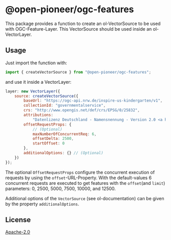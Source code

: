 # @open-pioneer/ogc-features

This package provides a function to create an ol-VectorSource to be used with OGC-Feature-Layer.
This VectorSource should be used inside an ol-VectorLayer.

## Usage

Just import the function with:

```js
import { createVectorSource } from "@open-pioneer/ogc-features";
```

and use it inside a VectorLayer:

```js
layer: new VectorLayer({
    source: createVectorSource({
        baseUrl: "https://ogc-api.nrw.de/inspire-us-kindergarten/v1",
        collectionId: "governmentalservice",
        crs: "http://www.opengis.net/def/crs/EPSG/0/25832",
        attributions:
            "Datenlizenz Deutschland - Namensnennung - Version 2.0 <a href='https://www.govdata.de/dl-de/by-2-0'>https://www.govdata.de/dl-de/by-2-0</a>", // attributions
        offsetRequestProps: {
            // (Optional)
            maxNumberOfConcurrentReq: 6,
            offsetDelta: 2500,
            startOffset: 0
        },
        additionalOptions: {} // (Optional)
    })
});
```

The optional `OffsetRequestProps` configure the concurrent execution of requests by using the
`offset`-URL-Property. With the default-values 6 concurrent requests are executed to get
features with the `offset`(and `limit`) parameters: 0, 2500, 5000, 7500, 10000, and 12500.

Additional options of the `VectorSource` (see ol-documentation) can be given by the property
`additionalOptions`.

## License

[Apache-2.0](https://www.apache.org/licenses/LICENSE-2.0)
